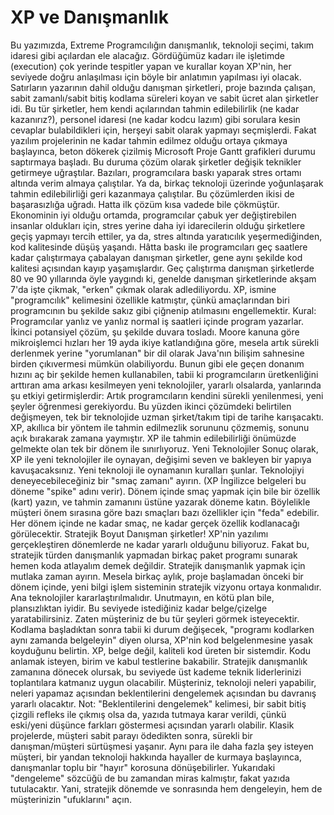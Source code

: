 # XP ve Danışmanlık

Bu yazımızda, Extreme Programcılığın danışmanlık, teknoloji seçimi,
takım idaresi gibi açılardan ele alacağız. Gördüğümüz kadarı ile
işletimde (execution) çok yerinde tespitler yapan ve kurallar koyan
XP'nin, her seviyede doğru anlaşılması için böyle bir anlatımın
yapılması iyi olacak.  Satırların yazarının dahil olduğu danışman
şirketleri, proje bazında çalışan, sabit zamanlı/sabit bitiş kodlama
süreleri koyan ve sabit ücret alan şirketler idi. Bu tür şirketler,
hem kendi açılarından tahmin edilebilirlik (ne kadar kazanırız?),
personel idaresi (ne kadar kodcu lazım) gibi sorulara kesin cevaplar
bulabildikleri için, herşeyi sabit olarak yapmayı seçmişlerdi.  Fakat
yazılım projelerinin ne kadar tahmin edilmez olduğu ortaya çıkmaya
başlayınca, beton dökerek çizilmiş Microsoft Proje Gantt grafikleri
durumu saptırmaya başladı. Bu duruma çözüm olarak şirketler değişik
teknikler getirmeye uğraştılar.  Bazıları, programcılara baskı yaparak
stres ortamı altında verim almaya çalıştılar. Ya da, birkaç teknoloji
üzerinde yoğunlaşarak tahmin edilebilirliği geri kazanmaya çalıştılar.
Bu çözümlerden ikisi de başarasızlığa uğradı. Hatta ilk çözüm kısa
vadede bile çökmüştür. Ekonominin iyi olduğu ortamda, programcılar
çabuk yer değiştirebilen insanlar oldukları için, stres yerine daha
iyi idarecilerin olduğu şirketlere geçiş yapmayı tercih ettiler, ya
da, stres altında yaratıcılık yeşermediğinden, kod kalitesinde düşüş
yaşandı. Hâtta baskı ile programcıları geç saatlere kadar çalıştırmaya
çabalayan danışman şirketler, gene aynı şekilde kod kalitesi açısından
kayıp yaşamışlardır.  Geç çalıştırma danışman şirketlerde 80 ve 90
yıllarında öyle yaygındı ki, genelde danışman şirketlerinde akşam 7'da
işte çikmak, "erken" çıkmak olarak adlediliyordu. XP, ismine
"programcılık" kelimesini özellikle katmıştır, çünkü amaçlarından biri
programcının bu şekilde sakız gibi çiğnenip atılmasını engellemektir.
Kural: Programcılar yanlız ve yanlız normal iş saatleri içinde program
yazarlar.  İkinci potansiyel çözüm, şu şekilde duvara tosladı. Moore
kanuna göre mikroişlemci hızları her 19 ayda ikiye katlandığına göre,
mesela artık sürekli derlenmek yerine "yorumlanan" bir dil olarak
Java'nın bilişim sahnesine birden çıkıvermesi mümkün
olabiliyordu. Bunun gibi ele geçen donanım hızını aç bir şekilde hemen
kullanabilen, tabii ki programcıların üretkenliğini arttıran ama
arkası kesilmeyen yeni teknolojiler, yararlı olsalarda, yanlarında şu
etkiyi getirmişlerdir: Artık programcıların kendini sürekli
yenilenmesi, yeni şeyler öğrenmesi gerekiyordu.  Bu yüzden ikinci
çözümdeki belirtilen değişmeyen, tek bir teknolojide uzman
şirket/takım tipi de tarihe karışacaktı. XP, akıllıca bir yöntem ile
tahmin edilmezlik sorununu çözmemiş, sonunu açık bırakarak zamana
yaymıştır. XP ile tahmin edilebilirliği önümüzde gelmekte olan tek bir
dönem ile sınırlıyoruz.  Yeni Teknolojiler Sonuç olarak, XP ile yeni
teknolojiler ile oynayan, değişimi seven ve bakleyen bir yapıya
kavuşacaksınız. Yeni teknoloji ile oynamanın kuralları şunlar.
Teknolojiyi deneyecebileceğiniz bir "smaç zamanı" ayırın. (XP
İngilizce belgeleri bu döneme "spike" adını verir). Dönem içinde smaç
yapmak için bile bir özellik (kart) yazın, ve tahmin zamanını üstüne
yazarak döneme katın. Böylelikle müşteri önem sırasına göre bazı
smaçları bazı özellikler için "feda" edebilir. Her dönem içinde ne
kadar smaç, ne kadar gerçek özellik kodlanacağı görülecektir.
Stratejik Boyut Danışman şirketler!  XP'nin yazılımı gerçekleştiren
dönemlerde ne kadar yararlı olduğunu biliyoruz. Fakat bu, stratejik
türden danışmanlık yapmadan birkaç paket programı sunarak hemen koda
atlayalım demek değildir.  Stratejik danışmanlık yapmak için mutlaka
zaman ayırın. Mesela birkaç aylık, proje başlamadan önceki bir dönem
içinde, yeni bilgi işlem sisteminin stratejik vizyonu ortaya
konmalıdır. Ana teknolojiler kararlaştırılmalıdır. Unutmayın, en kötü
plan bile, plansızlıktan iyidir.  Bu seviyede istediğiniz kadar
belge/çizelge yaratabilirsiniz. Zaten müşteriniz de bu tür şeyleri
görmek isteyecektir. Kodlama başladıktan sonra tabii ki durum
değişecek, "programı kodlarken aynı zamanda belgeleyin" diyen olursa,
XP'nin kod belgelenmesine yasak koyduğunu belirtin. XP, belge değil,
kaliteli kod üreten bir sistemdir. Kodu anlamak isteyen, birim ve
kabul testlerine bakabilir.  Stratejik danışmanlık zamanına dönecek
olursak, bu seviyede üst kademe teknik liderlerinizi toplantılara
katmanız uygun olacabilir. Müşteriniz, teknoloji neleri yapabilir,
neleri yapamaz açısından beklentilerini dengelemek açısından bu
davranış yararlı olacaktır.  Not: "Beklentilerini dengelemek"
kelimesi, bir sabit bitiş çizgili refleks ile çıkmış olsa da, yazıda
tutmaya karar verildi, çünkü eski/yeni düşünce farkları göstermesi
açısından yararlı olabilir. Klasik projelerde, müşteri sabit parayı
ödedikten sonra, sürekli bir danışman/müşteri sürtüşmesi yaşanır. Aynı
para ile daha fazla şey isteyen müşteri, bir yandan teknoloji hakkında
hayaller de kurmaya başlayınca, danışmanlar toplu bir "hayır" korosuna
dönüşebilirler. Yukarıdaki "dengeleme" sözcüğü de bu zamandan miras
kalmıştır, fakat yazıda tutulacaktır.  Yani, stratejik dönemde ve
sonrasında hem dengeleyin, hem de müşterinizin "ufuklarını" açın.




